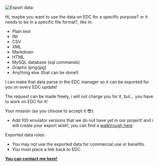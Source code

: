 ![](https://github.com/PhoenixInteractiveNL/emuDownloadCenter/wiki/images/image_export.jpg "Export data")

Hi, maybe you want to use the data on EDC for a specific purpose? or it needs to be in a specific file format?, like in:

- Plain text
- INI
- CSV
- XML
- Markdown
- HTML
- MySQL database (sql commands)
- Graphs (png/jpg)
- Anything else (that can be done!)

I can make that data parse in the EDC manager so it can be exported for you on every EDC update!

The request can be made freely, i will not charge you for it, but... you have to work on EDC for it!

Your mission (as you choose to accept it :sunglasses:):
- Add 100 emulator versions that we do not have yet in our project! and i will create your export wish!, you can find a [walktrough here](https://github.com/PhoenixInteractiveNL/emuDownloadCenter/wiki/Collecting-walktrough)

Exported data rules:
* You may not use the exported data for commercial use or benefits.
* You must place a link back to EDC.

[**You can contact me here!**](https://github.com/PhoenixInteractiveNL/emuDownloadCenter/wiki/Contact)